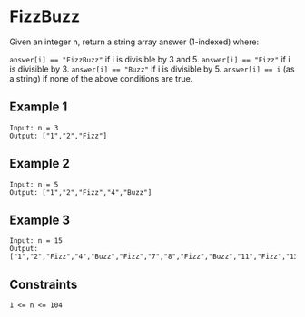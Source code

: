 # FizzBuzz

Given an integer n, return a string array answer (1-indexed) where:

`answer[i] == "FizzBuzz"` if i is divisible by 3 and 5.
`answer[i] == "Fizz"` if i is divisible by 3.
`answer[i] == "Buzz"` if i is divisible by 5.
`answer[i] == i` (as a string) if none of the above conditions are true.
 

## Example 1

```
Input: n = 3
Output: ["1","2","Fizz"]
```

## Example 2

```
Input: n = 5
Output: ["1","2","Fizz","4","Buzz"]
```

## Example 3

```
Input: n = 15
Output: ["1","2","Fizz","4","Buzz","Fizz","7","8","Fizz","Buzz","11","Fizz","13","14","FizzBuzz"]
``` 

## Constraints

```
1 <= n <= 104
```
